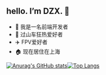 ## hello. I’m DZX.  👋
* 👀 我是一名前端开发者 
* 🎢 过山车狂热爱好者 
* ✈️  FPV爱好者 
* 🏠 现在居住在上海

 [![Anurag's GitHub stats](https://github-readme-stats.vercel.app/api?username=SK-Luffa&theme=radical)](https://github.com/anuraghazra/github-readme-stats)[![Top Langs](https://github-readme-stats.vercel.app/api/top-langs/?username=SK-Luffa&layout=compact&theme=radical)](https://github.com/anuraghazra/github-readme-stats) 

